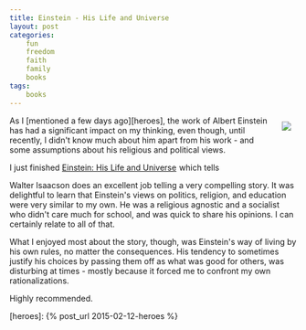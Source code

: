```yaml
---
title: Einstein - His Life and Universe
layout: post
categories:
    fun
    freedom
    faith
    family
    books
tags:
    books
---
```

 <div style="float:right;padding:10px;"><a href="http://www.amazon.com/gp/product/B000PC0S0K/ref=as_li_tl?ie=UTF8&camp=1789&creative=390957&creativeASIN=B000PC0S0K&linkCode=as2&tag=weifyoasme-20&linkId=AU45X4NB2HPRY3MY"><img border="0" src="http://ws-na.amazon-adsystem.com/widgets/q?_encoding=UTF8&ASIN=B000PC0S0K&Format=_SL110_&ID=AsinImage&MarketPlace=US&ServiceVersion=20070822&WS=1&tag=weifyoasme-20" ></a><img src="http://ir-na.amazon-adsystem.com/e/ir?t=weifyoasme-20&l=as2&o=1&a=B000PC0S0K" width="1" height="1" border="0" alt="" style="border:none !important; margin:0px !important;" /></div>

As I [mentioned a few days ago][heroes], the work of Albert Einstein has had a significant impact on my thinking, even though, until recently, I didn't know much about him apart from his work - and some assumptions about his religious and political views.

I just finished <a href="http://www.amazon.com/gp/product/B000PC0S0K/ref=as_li_tl?ie=UTF8&camp=1789&creative=390957&creativeASIN=B000PC0S0K&linkCode=as2&tag=weifyoasme-20&linkId=AU45X4NB2HPRY3MY">Einstein: His Life and Universe</a><img src="http://ir-na.amazon-adsystem.com/e/ir?t=weifyoasme-20&l=as2&o=1&a=B000PC0S0K" width="1" height="1" border="0" alt="" style="border:none !important; margin:0px !important;" /> which tells 

Walter Isaacson does an excellent job telling a very compelling story. It was delightful to learn that Einstein's views on politics, religion, and education were very similar to my own. He was a religious agnostic and a socialist who didn't care much for school, and was quick to share his opinions. I can certainly relate to all of that.

What I enjoyed most about the story, though, was Einstein's way of living by his own rules, no matter the consequences. His tendency to sometimes justify his choices by passing them off as what was good for others, was disturbing at times - mostly because it forced me to confront my own rationalizations.

Highly recommended.

[heroes]: {% post_url 2015-02-12-heroes %}
